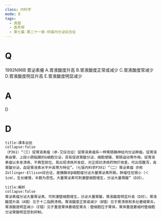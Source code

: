 ```yaml
---
class: 内科学
mode: B
tags:
  - 真题
  - 医考帮
  - 第七篇-第二十一章-伴瘤内分泌综合征
---
```


# Q
1992N96B 胃泌素瘤
A.胃液酸度升高
B.胃液酸度正常或减少
C.胃液酸度常减少
D.胃液酸度明显升高
E.胃液酸度明显减少

# A
D
# D
```ad-note
title:课本出处
collapse:false
（P361）“（三）促胃液素瘤（卓-艾综合征）促胃液素瘤系一种胃肠胰神经内分泌肿瘤。促胃液素由胃、上段小肠黏膜的G细胞分泌，具有促进胃酸分泌、细胞增殖、胃肠运动等作用。促胃液素瘤以多发溃疡、不典型部位、易出现溃疡并发症、对正规抗溃疡药物疗效差，可出现腹泻，高胃酸分泌，血促胃液素水平升高等为特征”。（七版内科学P391）“（二）胃泌素瘤 亦称Zollinger-Ellison综合征，是胰腺非β细胞瘤分泌大量胃泌素所致。肿瘤往往很小（＜1cm），生长缓慢，半数为恶性。大量胃泌素可刺激壁细胞增生，分泌大量胃酸”（D对）。
```

```ad-summary
title:解析
collapse:false
胃泌素瘤分泌大量胃泌素，可刺激壁细胞增生，分泌大量胃酸，胃液酸度明显升高（D对）。胃液酸度升高（A错）见于十二指肠溃疡。胃液酸度正常或减少（B错）见于胃溃疡和多灶萎缩胃炎。胃液酸度明显减小（E错）见于重度胃体萎缩型胃炎：壁细胞位于胃体，胃体重度萎缩时壁细胞分泌胃酸明显受到抑制。
```


